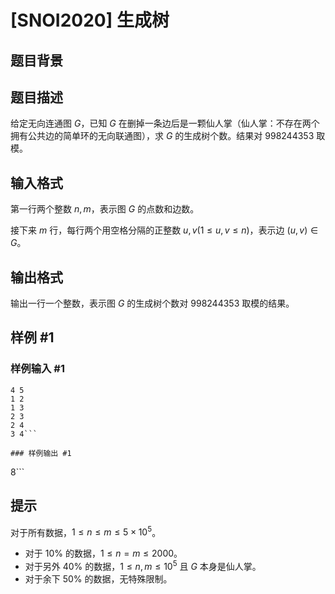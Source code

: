 # [SNOI2020] 生成树

## 题目背景



## 题目描述

给定无向连通图 $G$，已知 $G$ 在删掉一条边后是一颗仙人掌（仙人掌：不存在两个拥有公共边的简单环的无向联通图），求 $G$ 的生成树个数。结果对 $998244353$ 取模。

## 输入格式

第一行两个整数 $n,m$，表示图 $G$ 的点数和边数。

接下来 $m$ 行，每行两个用空格分隔的正整数 $u,v(1 \le u,v  \le n)$，表示边 $(u,v)\in G$。

## 输出格式

输出一行一个整数，表示图 $G$ 的生成树个数对 $998244353$ 取模的结果。

## 样例 #1

### 样例输入 #1
```
4 5
1 2
1 3
2 3
2 4
3 4```

### 样例输出 #1

```
8```

## 提示

对于所有数据，$1 \le n \le m \le5 \times 10^5$。

- 对于 $10\%$ 的数据，$1 \le n=m \le 2000$。
- 对于另外 $40\%$ 的数据，$1 \le n,m \le 10^5$ 且 $G$ 本身是仙人掌。
- 对于余下 $50\%$ 的数据，无特殊限制。
